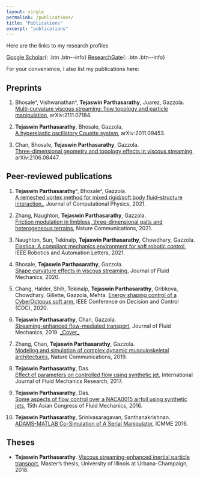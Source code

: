 ```yaml
---
layout: single
permalink: /publications/
title: "Publications"
excerpt: "publications"
---
```


Here are the links to my research profiles

[Google Scholar](https://scholar.google.co.in/citations?user=ePMgfJ8AAAAJ&hl=en){: .btn .btn--info}
[ResearchGate](https://www.researchgate.net/profile/Tejaswin-Parthasarathy){: .btn .btn--info}

For your convenience, I also list my publications here:

## Preprints

1. Bhosale^, Vishwanathan^,  **Tejaswin Parthasarathy**, Juarez, Gazzola.<br>
[Multi-curvature viscous streaming: flow topology and particle manipulation](http://mattia-lab.com/wp-content/uploads/2021/11/yb_gv_tp_gJ_gm_2021.pdf), arXiv:2111.07184.

2. **Tejaswin Parthasarathy**, Bhosale, Gazzola.<br>
[A hyperelastic oscillatory Couette system](http://mattia-lab.com/wp-content/uploads/2021/12/tp_yb_mg_2021.pdf), arXiv:2011.09453.

3. Chan, Bhosale, **Tejaswin Parthasarathy**, Gazzola.<br>
[Three-dimensional geometry and topology effects in viscous streaming](http://mattia-lab.com/wp-content/uploads/2021/06/fkc_yb_tp_mg_2021.pdf), arXiv:2106.08447.

## Peer-reviewed publications

1. **Tejaswin Parthasarathy**^, Bhosale^, Gazzola.<br>
[A remeshed vortex method for mixed rigid/soft body fluid–structure interaction.](http://mattia-lab.com/wp-content/uploads/2021/07/yb_tp_mg_JCP_2021.pdf), Journal of Computational Physics, 2021.

2. Zhang, Naughton, **Tejaswin Parthasarathy**, Gazzola.<br>
[Friction modulation in limbless, three-dimensional gaits and heterogeneous terrains](http://mattia-lab.com/wp-content/uploads/2021/10/xz_nn_tp_mg_2021.pdf), Nature Communications, 2021.

3. Naughton, Sun, Tekinalp, **Tejaswin Parthasarathy**, Chowdhary, Gazzola.<br>
[Elastica: A compliant mechanics environment for soft robotic control](http://mattia-lab.com/wp-content/uploads/2021/04/nn_js_at_tp_gc_mg_2021.pdf), IEEE Robotics and Automation Letters, 2021.

4. Bhosale, **Tejaswin Parthasarathy**, Gazzola.<br>
[Shape curvature effects in viscous streaming](http://mattia-lab.com/wp-content/uploads/2020/09/yb_tp_mg_2020.pdf), Journal of Fluid Mechanics, 2020.

5. Chang, Halder, Shih, Tekinalp, **Tejaswin Parthasarathy**, Gribkova, Chowdhary, Gillette, Gazzola, Mehta.
[Energy shaping control of a CyberOctopus soft arm](http://mattia-lab.com/wp-content/uploads/2021/02/hsg_uh_mg_pm_2020.pdf), IEEE Conference on Decision and Control (CDC), 2020.

6. **Tejaswin Parthasarathy**, Chan, Gazzola.<br>
[Streaming-enhanced flow-mediated transport](http://mattia-lab.com/wp-content/uploads/2019/09/TP_FKC_MG_JFM_2019.pdf), Journal of Fluid Mechanics, 2019. [\_Cover\_](http://mattia-lab.com/wp-content/uploads/2019/10/00221120_878.pdf)

7. Zhang, Chan, **Tejaswin Parthasarathy**, Gazzola.<br>
[Modeling and simulation of complex dynamic musculoskeletal architectures](http://mattia-lab.com/wp-content/uploads/2019/11/xz_fkc_tp_mg_2019.pdf), Nature Communications, 2019.

8. **Tejaswin Parthasarathy**, Das.<br>
[Effect of parameters on controlled flow using synthetic jet](http://www.dl.begellhouse.com/journals/71cb29ca5b40f8f8,forthcoming,18329.html), International Journal of Fluid Mechanics Research, 2017.

9. **Tejaswin Parthasarathy**, Das.<br>
[Some aspects of flow control over a NACA0015 airfoil using synthetic jets](https://iopscience.iop.org/article/10.1088/1742-6596/822/1/012009), 15th Asian Congress of Fluid Mechanics, 2016.

10. **Tejaswin Parthasarathy**, Srinivasaragavan, Santhanakrishnan.<br>
[ADAMS-MATLAB Co-Simulation of A Serial Manipulator](https://doi.org/10.1051/matecconf/20179508002), ICMME 2016.

## Theses

- **Tejaswin Parthasarathy**.
[Viscous streaming-enhanced inertial particle transport](http://hdl.handle.net/2142/102963), Master’s thesis, University of Illinois at Urbana-Champaign, 2018.
